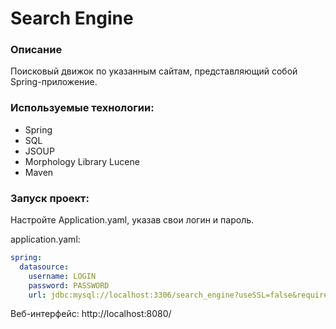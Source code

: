 <h1>Search Engine</h1>

<h3> Описание </h3>
Поисковый движок по указанным сайтам, представляющий собой Spring-приложение.


<h3> Используемые технологии:</h3>
<ul>
  <li> Spring</li>
  <li> SQL</li>
  <li> JSOUP</li>
  <li> Morphology Library Lucene</li>
  <li> Maven</li>
</ul>



<h3> Запуск проект: </h3>
Настройте Application.yaml, указав свои логин и пароль.

application.yaml:
```yaml
spring:
  datasource:
    username: LOGIN
    password: PASSWORD
    url: jdbc:mysql://localhost:3306/search_engine?useSSL=false&requireSSL=false&allowPublicKeyRetrieval=true
```

Веб-интерфейс: http://localhost:8080/